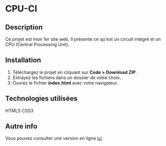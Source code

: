 # CPU-CI

## Description
Ce projet est mon 1er site web, Il présente ce qu'est un circuit intégré et un CPU (Central Processing Unit).

## Installation
1. Téléchargez le projet en cliquant sur **Code > Download ZIP**.  
2. Extrayez les fichiers dans un dossier de votre choix.  
3. Ouvrez le fichier **index.html** avec votre navigateur.

## Technologies utilisées
HTML5
CSS3

## Autre info
Vous pouvez consulter une version en ligne [ici](https://anto95240.github.io/Portfolio-v1).
